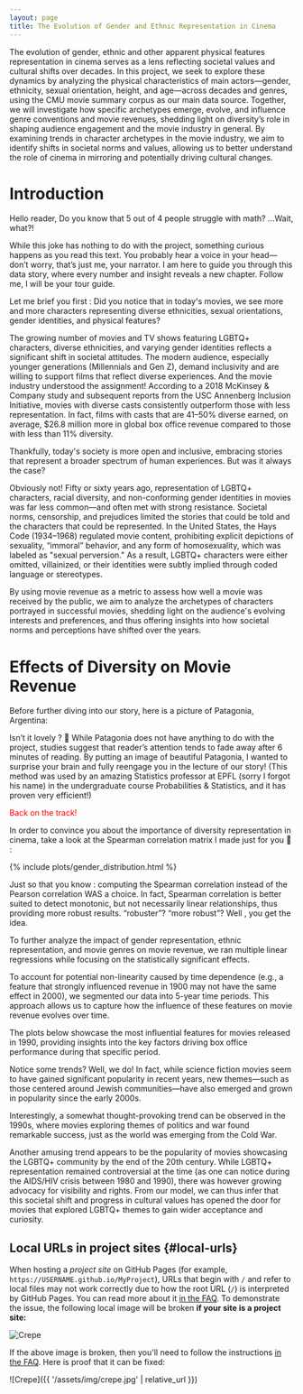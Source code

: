 ```yaml
---
layout: page
title: The Evolution of Gender and Ethnic Representation in Cinema
---
```


The evolution of gender, ethnic and other apparent physical features representation in cinema serves as a lens reflecting societal values and cultural shifts over decades. In this project, we seek to explore these dynamics by analyzing the physical characteristics of main actors—gender, ethnicity, sexual orientation, height, and age—across decades and genres, using the CMU movie summary corpus as our main data source. Together, we will investigate how specific archetypes emerge, evolve, and influence genre conventions and movie revenues, shedding light on diversity’s role in shaping audience engagement and the movie industry in general.
By examining trends in character archetypes in the movie industry, we aim to identify shifts in societal norms and values, allowing us to better understand the role of cinema in mirroring and potentially driving cultural changes.

# Introduction

Hello reader, 
Do you know that 5 out of 4 people struggle with math?
...Wait, what?!

While this joke has nothing to do with the project, something curious happens as you read this text. You probably hear a voice in your head—don’t worry, that’s just me, your narrator. I am here to guide you through this data story, where every number and insight reveals a new chapter. Follow me, I will be your tour guide. 

Let me brief you first : Did you notice that in today's movies, we see more and more characters representing diverse ethnicities, sexual orientations, gender identities, and physical features?

 The growing number of movies and TV shows featuring LGBTQ+ characters, diverse ethnicities, and varying gender identities reflects a significant shift in societal attitudes.  The modern audience, especially younger generations (Millennials and Gen Z), demand inclusivity and are willing to support films that reflect diverse experiences. And the movie industry understood the assignment!  According to a 2018 McKinsey & Company study and subsequent reports from the USC Annenberg Inclusion Initiative, movies with diverse casts consistently outperform those with less representation. In fact, films with casts that are 41–50% diverse earned, on average, $26.8 million more in global box office revenue compared to those with less than 11% diversity.

Thankfully, today's society is more open and inclusive, embracing stories that represent a broader spectrum of human experiences. But was it always the case?

Obviously not! Fifty or sixty years ago, representation of LGBTQ+ characters, racial diversity, and non-conforming gender identities in movies was far less common—and often met with strong resistance. Societal norms, censorship, and prejudices limited the stories that could be told and the characters that could be represented. In the United States, the Hays Code (1934–1968) regulated movie content, prohibiting explicit depictions of sexuality, “immoral” behavior, and any form of homosexuality, which was labeled as "sexual perversion." As a result, LGBTQ+ characters were either omitted, villainized, or their identities were subtly implied through coded language or stereotypes.

By using movie revenue as a metric to assess how well a movie was received by the public, we aim to analyze the archetypes of characters portrayed in successful movies, shedding light on the audience's evolving interests and preferences, and thus offering insights into how societal norms and perceptions have shifted over the years.

# Effects of Diversity on Movie Revenue 

Before further diving into our story, here is a picture of Patagonia, Argentina:

Isn’t it lovely ? 🥰 While Patagonia does not have anything to do with the project, studies suggest that reader’s attention tends to fade away after 6 minutes of reading. By putting an image of beautiful Patagonia, I wanted to surprise your brain and fully reengage you in the lecture of our story! (This method was used by an amazing Statistics professor at EPFL (sorry I forgot his name)  in the undergraduate course Probabilities & Statistics, and it has proven very efficient!)

<span style="color: red;">Back on the track!</span>

In order to convince you about the importance of diversity representation in cinema, take a look at the Spearman correlation matrix I made just for you 🥰 : 

{% include plots/gender_distribution.html %}

Just so that you know : computing the Spearman correlation instead of the Pearson correlation WAS a choice. In fact, Spearman correlation is better suited to detect monotonic, but not necessarily linear relationships, thus providing more robust results. “robuster”? “more robust”?   Well , you get the idea.

To further analyze the impact of gender representation, ethnic representation, and movie genres on movie revenue, we ran multiple linear regressions while focusing on the statistically significant effects.

To account for potential non-linearity caused by time dependence (e.g., a feature that strongly influenced revenue in 1900 may not have the same effect in 2000), we segmented our data into 5-year time periods. This approach allows us to capture how the influence of these features on movie revenue evolves over time.

The plots below showcase the most influential features for movies released in 1990, providing insights into the key factors driving box office performance during that specific period.

Notice some trends? Well, we do! In fact, while science fiction movies seem to have gained significant popularity in recent years, new themes—such as those centered around Jewish communities—have also emerged and grown in popularity since the early 2000s.

Interestingly, a somewhat thought-provoking trend can be observed in the 1990s, where movies exploring themes of politics and war found remarkable success, just as the world was emerging from the Cold War. 

Another amusing trend appears to be the popularity of movies showcasing the LGBTQ+ community by the end of the 20th century. While LGBTQ+ representation remained controversial at the time (as one can notice during the AIDS/HIV crisis between 1980 and 1990), there was however growing advocacy for visibility and rights. From our model, we can thus infer that this societal shift and progress in cultural values has opened the door for movies that explored LGBTQ+ themes to gain wider acceptance and curiosity.


## Local URLs in project sites {#local-urls}

When hosting a *project site* on GitHub Pages (for example, `https://USERNAME.github.io/MyProject`), URLs that begin with `/` and refer to local files may not work correctly due to how the root URL (`/`) is interpreted by GitHub Pages. You can read more about it [in the FAQ](https://beautifuljekyll.com/faq/#links-in-project-page). To demonstrate the issue, the following local image will be broken **if your site is a project site:**

![Crepe](/assets/img/crepe.jpg)

If the above image is broken, then you'll need to follow the instructions [in the FAQ](https://beautifuljekyll.com/faq/#links-in-project-page). Here is proof that it can be fixed:

![Crepe]({{ '/assets/img/crepe.jpg' | relative_url }})